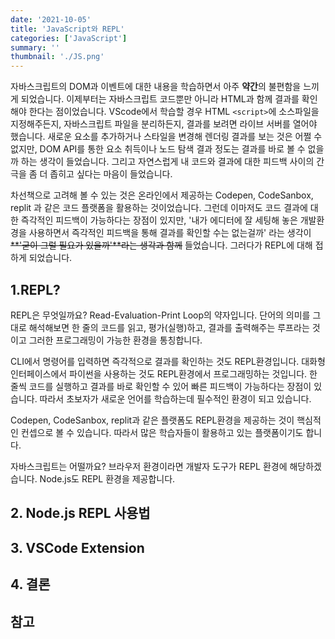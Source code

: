 ```yaml
---
date: '2021-10-05'
title: 'JavaScript와 REPL'
categories: ['JavaScript']
summary: ''
thumbnail: './JS.png'
---
```


자바스크립트의 DOM과 이벤트에 대한 내용을 학습하면서 아주 **약간**의 불편함을 느끼게 되었습니다. 이제부터는 자바스크립트 코드뿐만 아니라 HTML과 함께 결과를 확인해야 한다는 점이었습니다. VScode에서 학습할 경우 HTML `<script>`에 소스파일을 지정해주든지, 자바스크립트 파일을 분리하든지, 결과를 보려면 라이브 서버를 열어야 했습니다. 새로운 요소를 추가하거나 스타일을 변경해 렌더링 결과를 보는 것은 어쩔 수 없지만, DOM API를 통한 요소 취득이나 노드 탐색 결과 정도는 결과를 바로 볼 수 없을까 하는 생각이 들었습니다. 그리고 자연스럽게 내 코드와 결과에 대한 피드백 사이의 간극을 좀 더 좁히고 싶다는 마음이 들었습니다.

차선책으로 고려해 볼 수 있는 것은 온라인에서 제공하는 Codepen, CodeSanbox, replit 과 같은 코드 플랫폼을 활용하는 것이었습니다. 그런데 이마저도 코드 결과에 대한 즉각적인 피드백이 가능하다는 장점이 있지만, '내가 에디터에 잘 세팅해 놓은 개발환경을 사용하면서 즉각적인 피드백을 통해 결과를 확인할 수는 없는걸까' 라는 생각이 ~~**'굳이 그럴 필요가 있을까'**라는 생각과 함께~~ 들었습니다. 그러다가 REPL에 대해 접하게 되었습니다.

## 1.REPL?

REPL은 무엇일까요? Read-Evaluation-Print Loop의 약자입니다. 단어의 의미를 그대로 해석해보면 한 줄의 코드를 읽고, 평가(실행)하고, 결과를 출력해주는 루프라는 것이고 그러한 프로그래밍이 가능한 환경을 통칭합니다.

CLI에서 명령어를 입력하면 즉각적으로 결과를 확인하는 것도 REPL환경입니다. 대화형 인터페이스에서 파이썬을 사용하는 것도 REPL환경에서 프로그래밍하는 것입니다. 한 줄씩 코드를 실행하고 결과를 바로 확인할 수 있어 빠른 피드백이 가능하다는 장점이 있습니다. 따라서 초보자가 새로운 언어를 학습하는데 필수적인 환경이 되고 있습니다.

Codepen, CodeSanbox, replit과 같은 플랫폼도 REPL환경을 제공하는 것이 핵심적인 컨셉으로 볼 수 있습니다. 따라서 많은 학습자들이 활용하고 있는 플랫폼이기도 합니다.

자바스크립트는 어떨까요? 브라우저 환경이라면 개발자 도구가 REPL 환경에 해당하겠습니다. Node.js도 REPL 환경을 제공합니다.

## 2. Node.js REPL 사용법

## 3. VSCode Extension

## 4. 결론

## 참고
